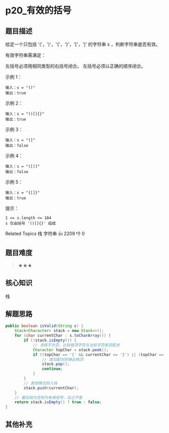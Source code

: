 # p20_有效的括号
## 题目描述
给定一个只包括 '('，')'，'{'，'}'，'['，']' 的字符串 s ，判断字符串是否有效。 

 有效字符串需满足： 

 
 左括号必须用相同类型的右括号闭合。 
 左括号必须以正确的顺序闭合。 
 

 

 示例 1： 

 ```
输入：s = "()"
输出：true
 ```

 示例 2： 

 ```
输入：s = "()[]{}"
输出：true
 ```

 示例 3： 

 ```
输入：s = "(]"
输出：false
 ```

 示例 4： 

 ```
输入：s = "([)]"
输出：false
 ```

 示例 5： 

 ```
输入：s = "{[]}"
输出：true 
```
 

 提示： 

 ```
 1 <= s.length <= 104 
 s 仅由括号 '()[]{}' 组成 
 ```
 Related Topics 栈 字符串 
 👍 2209 👎 0
## 题目难度
> ★★★
## 核心知识
栈
## 解题思路

```java
public boolean isValid(String s) {
    Stack<Character> stack = new Stack<>();
    for (char currentChar : s.toCharArray()) {
        if (!stack.isEmpty()) {
            // 当栈不为空，比较栈顶字符与当前字符是否配对
            Character topChar = stack.peek();
            if ((topChar == '{' && currentChar == '}') || (topChar == '[' && currentChar == ']') || (topChar == '(' && currentChar == ')')) {
                // 成功配对则弹出栈顶
                stack.pop();
                continue;
            }
        }
        // 其他情况则入栈
        stack.push(currentChar);
    }
    // 最后栈为空则为有效括号，反之不是
    return stack.isEmpty() ? true : false;
}
```

## 其他补充
